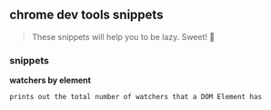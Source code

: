 ## chrome dev tools snippets

> These snippets will help you to be lazy. Sweet! :koala:

### snippets

**watchers by element**
```
prints out the total number of watchers that a DOM Element has
```
